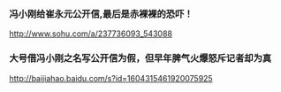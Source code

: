 ### 冯小刚给崔永元公开信,最后是赤裸裸的恐吓！
http://www.sohu.com/a/237736093_543088
### 大号借冯小刚之名写公开信为假，但早年脾气火爆怒斥记者却为真
http://baijiahao.baidu.com/s?id=1604315461920075925